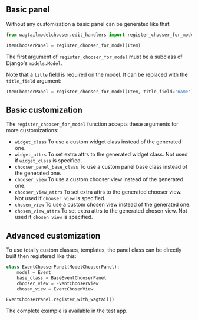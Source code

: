 ## Basic panel

Without any customization a basic panel can be generated like that:

```python
from wagtailmodelchooser.edit_handlers import register_chooser_for_model

ItemChooserPanel = register_chooser_for_model(Item)
```

The first argument of `register_chooser_for_model` must be a subclass of Django's `models.Model`.

Note that a `title` field is required on the model. It can be replaced with the `title_field` argument:

```python
ItemChooserPanel = register_chooser_for_model(Item, title_field='name')
```


## Basic customization

The `register_chooser_for_model` function accepts these arguments for more customizations:

* `widget_class` To use a custom widget class instead of the generated one.
* `widget_attrs` To set extra attrs to the generated widget class. Not used if `widget_class` is specified.
* `chooser_panel_base_class` To use a custom panel base class instead of the generated one.
* `chooser_view` To use a custom chooser view instead of the generated one.
* `chooser_view_attrs` To set extra attrs to the generated chooser view. Not used if `chooser_view` is specified.
* `chosen_view` To use a custom chosen view instead of the generated one.
* `chosen_view_attrs` To set extra attrs to the generated chosen view. Not used if `chosen_view` is specified.


## Advanced customization

To use totally custom classes, templates, the panel class can be directly built then registered like this:

```python
class EventChooserPanel(ModelChooserPanel):
    model = Event
    base_class = BaseEventChooserPanel
    chooser_view = EventChooserView
    chosen_view = EventChosenView

EventChooserPanel.register_with_wagtail()
```

The complete example is available in the test app.